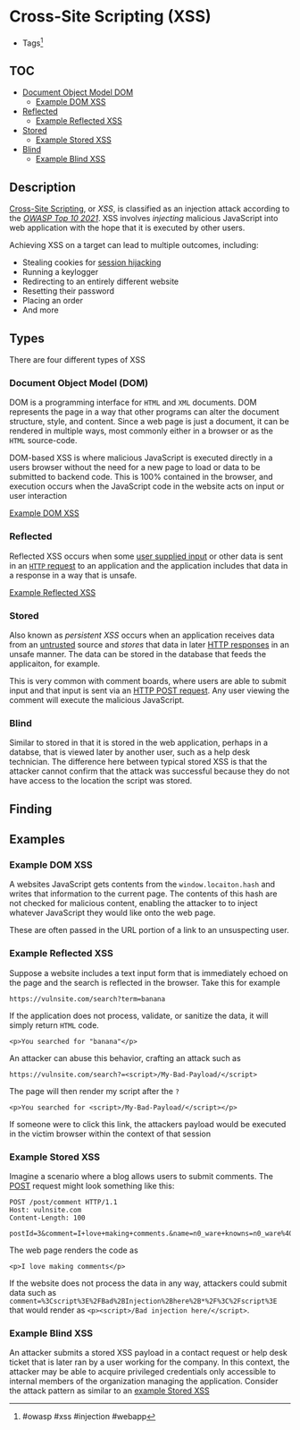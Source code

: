 # Cross-Site Scripting (XSS)
- Tags[^1]

[^1]: #owasp #xss #injection #webapp 
## TOC

- [Document Object Model DOM](#Document-Object-Model-DOM)
	- [Example DOM XSS](#Example%20DOM%20XSS)
- [Reflected](#Reflected)
	- [Example Reflected XSS](#Example%20Reflected%20XSS)
- [Stored](#Stored)
	- [Example Stored XSS](#Example%20Stored%20XSS)
- [Blind](#Blind)
	- [Example Blind XSS](#Example%20Blind%20XSS)


## Description
[Cross-Site Scripting](cross_site_scripting_xss.md), or *XSS*, is classified as an injection attack according to the [*OWASP Top 10 2021*](https://owasp.org/www-project-top-ten/). XSS involves *injecting* malicious JavaScript into web application with the hope that it is executed by other users. 

Achieving XSS on a target can lead to multiple outcomes, including:
- Stealing cookies for [session hijacking](session_hijacking.md)
- Running a keylogger
- Redirecting to an entirely different website
- Resetting their password
- Placing an order
- And more

## Types
There are four different types of XSS

### Document Object Model (DOM)
DOM is a programming interface for `HTML` and `XML` documents. DOM represents the page in a way that other programs can alter the document structure, style, and content. Since a web page is just a document, it can be rendered in multiple ways, most commonly either in a browser or as the `HTML` source-code. 

DOM-based XSS is where malicious JavaScript is executed directly in a users browser without the need for a new page to load or data to be submitted to backend code. This is 100% contained in the browser, and execution occurs when the JavaScript code in the website acts on input or user interaction

[Example DOM XSS](#Example%20DOM%20XSS)

### Reflected
Reflected XSS occurs when some [user supplied input](../concepts/user_supplied_input.md)  or other data is sent in an [`HTTP` request](../concepts/web/http_request.md) to an application and the application includes that data in a response in a way that is unsafe. 

[Example Reflected XSS](#Example%20Reflected%20XSS)

### Stored
Also known as *persistent XSS* occurs when an application receives data from an [untrusted](../concepts/trust.md) source and *stores* that data in later [HTTP responses](../concepts/web/http_response.md) in an unsafe manner. The data can be stored in the database that feeds the applicaiton, for example. 

This is very common with comment boards, where users are able to submit input and that input is sent via an [HTTP POST request](../concepts/web/post.md). Any user viewing the comment will execute the malicious JavaScript.

### Blind
Similar to stored in that it is stored in the web application, perhaps in a databse, that is viewed later by another user, such as a help desk technician. The difference here between typical stored XSS is that the attacker cannot confirm that the attack was successful because they do not have access to the location the script was stored. 

## Finding

## Examples
### Example DOM XSS
A websites JavaScript gets contents from the `window.locaiton.hash` and writes that information to the current page. The contents of this hash are not checked for malicious content, enabling the attacker to to inject whatever JavaScript they would like onto the web page. 

These are often passed in the URL portion of a link to an unsuspecting user. 

### Example Reflected XSS
Suppose a website includes a text input form that is immediately echoed on the page and the search is reflected in the browser. Take this for example

`https://vulnsite.com/search?term=banana`

If the application does not process, validate, or sanitize the data, it will simply return `HTML` code. 

`<p>You searched for "banana"</p>`

An attacker can abuse this behavior, crafting an attack such as

`https://vulnsite.com/search?=<script>/My-Bad-Payload/</script>`

The page will then render my script after the `?`

`<p>You searched for <script>/My-Bad-Payload/</script></p>`

If someone were to click this link, the attackers payload would be executed in the victim browser within the context of that session

### Example Stored XSS
Imagine a scenario where a blog allows users to submit comments. The [POST](../concepts/web/post.md) request might look something like this:

```
POST /post/comment HTTP/1.1  
Host: vulnsite.com  
Content-Length: 100  
  
postId=3&comment=I+love+making+comments.&name=n0_ware+knowns=n0_ware%40someemail.io
```

The web page renders the code as 

`<p>I love making comments</p>`

If the website does not process the data in any way, attackers could submit data  such as `comment=%3Cscript%3E%2FBad%2BInjection%2Bhere%2B*%2F%3C%2Fscript%3E` that would render as `<p><script>/Bad injection here/</script>`.

### Example Blind XSS
An attacker submits a stored XSS payload in a contact request or help desk ticket that is later ran by a user working for the company. In this context, the attacker may be able to acquire privileged credentials only accessible to internal members of the organization managing the application. Consider the attack pattern as similar to an [example Stored XSS](#Example%20Stored%20XSS)